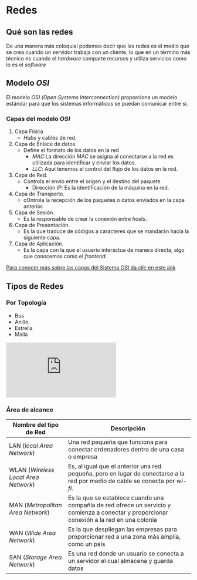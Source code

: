 # Redes

## Qué son las redes

De una manera más coloquial podemos decir que las redes es el medio que se crea cuando un servidor trabaja con un cliente, lo que en un término más técnico es cuando el *hardware* comparte recursos y utiliza servicios como lo es el *software*

## Modelo *OSI*

El modelo *OSI (Open Systems Interconnection)* proporciona un modelo estándar para que los sistemas informáticos se puedan comunicar entre sí.

### Capas del modelo *OSI*
1. Capa Física
    - *Hubs* y cables de red.
1. Capa de Enlace de datos.
    - Define el formato de los datos en la red
        - *MAC*:La dirección *MAC* se asigna al conectarse a la red es utilizada para identificar y enviar los datos.
        - *LLC*: Aquí tenemos el control del flujo de los datos en la red.
1. Capa de Red.
    - Controla el envío entre el origen y el destino del paquete
        - Dirección *IP*: Es la identificación de la máquina en la red.
1. Capa de Transporte.
    - cOntrola la recepción de los paquetes o datos enviados en la capa anterior.
1. Capa de Sesión.
    - Es la responsable de crear la conexión entre *hosts*.
1. Capa de Presentación.
    - Es la que traduce de códigos a caracteres que se mandarán hacía la siguiente capa.
1. Capa de Aplicación.
    - Es la capa con la que el usuario interáctua de manera directa, algo que conocemos como el *frontend*.

[Para conocer más sobre las capas del Sistema *OSI* da *clic* en este *link*](https://www.youtube.com/watch?v=E7H5xcIudhA)

## Tipos de Redes

### Por Topología


 - Bus        
 - Anillo    
 - Estrella   
 - Malla    

 ![Topologías](https://www.mindomo.com/preview.htm?m=8acfa98a155b4f95be1d36d341bede50) 

### Área de alcance

| Nombre del tipo de Red | Descripción  | 
| --------- | --------- |
| LAN (*local Area Network*)           |     Una red pequeña que funciona para conectar ordenadores dentro de una casa o empresa                     |   
| WLAN (*Wireless Local Area Network*)     |  Es, al igual que el anterior una red pequeña, pero en lugar de conectarse a la red por medio de cable se conecta por *wi-fi*.                        |    
| MAN (*Metropolitan Area Network*)   | Es la que se establece cuando una compañía de red ofrece un servicio y comienza a conectar y proporcionar conexión a la red en una colonia                          |    
| WAN (*Wide Area Network*)      | Es la que despliegan las empresas para proporcionar red a una zona más amplia, como un país                         |    
| SAN (*Storage Area Network*)      | Es una red donde un usuario se conecta a un servidor el cual almacena y guarda datos                         |    